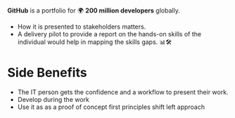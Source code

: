 
**GitHub** is a portfolio for 🌍 **200 million developers** globally.
- How it is presented to stakeholders matters. 
- A delivery pilot to provide a report on the hands-on skills of the individual would help in mapping the skills gaps. 📊🛠️


# Side Benefits
- The IT person gets the confidence and a workflow to present their work.
- Develop during the work
- Use it as as a proof of concept first principles shift left approach
